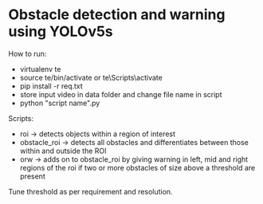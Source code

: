 # Obstacle detection and warning using YOLOv5s

How to run:
- virtualenv te
- source te/bin/activate or te\Scripts\activate
- pip install -r req.txt
- store input video in data folder and change file name in script
- python "script name".py

Scripts: 
- roi -> detects objects within a region of interest
- obstacle_roi -> detects all obstacles and differentiates between those within and outside the ROI
- orw -> adds on to obstacle_roi by giving warning in left, mid and right regions of the roi if two or more obstacles of size above a threshold are present

Tune threshold as per requirement and resolution.
